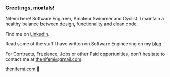 <!-- ![Header](https://raw.githubusercontent.com/thenifemi/thenifemi/master/nifemi-banner.png "Header") -->

### Greetings, mortals!

Nifemi here! Software Engineer, Amateur Swimmer and Cyclist. I maintain a healthy balance between design, functionality and clean code.

Find me on [LinkedIn](https://www.linkedin.com/in/nifemii).

Read some of the stuff I have written on Software Engineering on my [blog](https://www.thenifemi.com/articles)

For Contracts, Freelance, Jobs or other Paid opportunities, don't hesitate to contact me at thenifemi@gmail.com.

[thenifemi.com 🚀](https://www.thenifemi.com)
